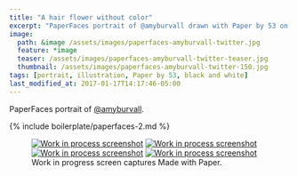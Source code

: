 ```yaml
---
title: "A hair flower without color"
excerpt: "PaperFaces portrait of @amyburvall drawn with Paper by 53 on an iPad."
image: 
  path: &image /assets/images/paperfaces-amyburvall-twitter.jpg 
  feature: *image
  teaser: /assets/images/paperfaces-amyburvall-twitter-teaser.jpg
  thumbnail: /assets/images/paperfaces-amyburvall-twitter-150.jpg
tags: [portrait, illustration, Paper by 53, black and white]
last_modified_at: 2017-01-17T14:17:46-05:00
---
```


PaperFaces portrait of [@amyburvall](https://twitter.com/amyburvall).

{% include boilerplate/paperfaces-2.md %}

<figure class="third">
	<a href="/assets/images/paperfaces-amyburvall-process-1-lg.jpg"><img src="/assets/images/paperfaces-amyburvall-process-1-600.jpg" alt="Work in process screenshot"></a>
	<a href="/assets/images/paperfaces-amyburvall-process-2-lg.jpg"><img src="/assets/images/paperfaces-amyburvall-process-2-600.jpg" alt="Work in process screenshot"></a>
	<a href="/assets/images/paperfaces-amyburvall-process-3-lg.jpg"><img src="/assets/images/paperfaces-amyburvall-process-3-600.jpg" alt="Work in process screenshot"></a>
	<a href="/assets/images/paperfaces-amyburvall-process-4-lg.jpg"><img src="/assets/images/paperfaces-amyburvall-process-4-600.jpg" alt="Work in process screenshot"></a>
	<figcaption>Work in progress screen captures Made with Paper.</figcaption>
</figure>
